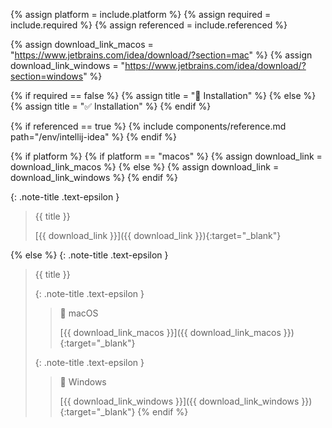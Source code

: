 <!-- LOCATION -->
<!-- _includes/components/intellij-idea/ -->

<!-- INCLUDE -->
<!-- components/intellij-idea/installation.md -->

<!-- VARIABLES -->
<!-- platform:      [macos, windows], default to ALL -->
<!-- required:      [true, false], default to true -->
<!-- referenced:    [true, false], default to false -->


<!-- READ VARIABLES -->
{% assign platform = include.platform %}
{% assign required = include.required %}
{% assign referenced = include.referenced %}


<!-- ASSIGN CONSTANTS -->
{% assign download_link_macos =  "https://www.jetbrains.com/idea/download/?section=mac" %}
{% assign download_link_windows =  "https://www.jetbrains.com/idea/download/?section=windows" %}

<!-- DECIDE TO DISPLAY THE NECESSITY OF THE INSTALLATION -->
{% if required == false %}
    {% assign title = "🔲 Installation" %}
{% else %}
    {% assign title = "✅ Installation" %}
{% endif %}


<!-- DECIDE TO DISPLAY THE LINK OF THIS COMPONENT -->
{% if referenced == true %}
{% include components/reference.md path="/env/intellij-idea" %}
{% endif %}


<!-- MAIN CONTENT -->

<!-- macOS & Windows -->
{% if platform %}
    {% if platform == "macos" %}
        {% assign download_link =  download_link_macos %}
    {% else %}
        {% assign download_link =  download_link_windows %}
    {% endif %}

{: .note-title .text-epsilon } 
> {{ title }}
>
> [{{ download_link }}]({{ download_link }}){:target="\_blank"}

<!-- ALL -->
{% else %}
{: .note-title .text-epsilon }
> {{ title }}
>
> {: .note-title .text-epsilon }
>> 🔘 macOS
>> 
>> [{{ download_link_macos }}]({{ download_link_macos }}){:target="\_blank"}
>
> {: .note-title .text-epsilon }
>> 🔘 Windows
>> 
>> [{{ download_link_windows }}]({{ download_link_windows }}){:target="\_blank"}
{% endif %}
